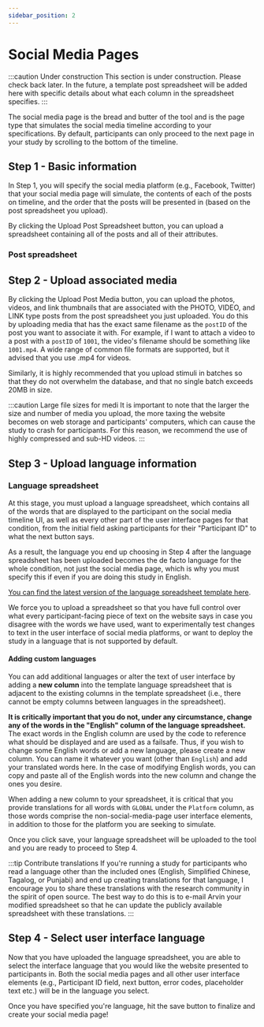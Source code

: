 ```yaml
---
sidebar_position: 2
---
```


# Social Media Pages

:::caution Under construction
This section is under construction. Please check back later. In the future, a template post spreadsheet will be added here with specific details about what each column in the spreadsheet specifies.
:::

The social media page is the bread and butter of the tool and is the page type that simulates the social media timeline according to your specifications. By default, participants can only proceed to the next page in your study by scrolling to the bottom of the timeline.

## Step 1 - Basic information

In Step 1, you will specify the social media platform (e.g., Facebook, Twitter) that your social media page will simulate, the contents of each of the posts on timeline, and the order that the posts will be presented in (based on the post spreadsheet you upload).

By clicking the Upload Post Spreadsheet button, you can upload a spreadsheet containing all of the posts and all of their attributes.

### Post spreadsheet

## Step 2 - Upload associated media

By clicking the Upload Post Media button, you can upload the photos, videos, and link thumbnails that are associated with the PHOTO, VIDEO, and LINK type posts from the post spreadsheet you just uploaded. You do this by uploading media that has the exact same filename as the `postID` of the post you want to associate it with. For example, if I want to attach a video to a post with a `postID` of `1001`, the video's filename should be something like `1001.mp4`. A wide range of common file formats are supported, but it advised that you use .mp4 for videos.

Similarly, it is highly recommended that you upload stimuli in batches so that they do not overwhelm the database, and that no single batch exceeds 20MB in size.

:::caution Large file sizes for medi
It is important to note that the larger the size and number of media you upload, the more taxing the website becomes on web storage and participants' computers, which can cause the study to crash for participants. For this reason, we recommend the use of highly compressed and sub-HD videos.
:::

## Step 3 - Upload language information

### Language spreadsheet

At this stage, you must upload a language spreadsheet, which contains all of the words that are displayed to the participant on the social media timeline UI, as well as every other part of the user interface pages for that condition, from the initial field asking participants for their "Participant ID" to what the next button says.

As a result, the language you end up choosing in Step 4 after the language spreadsheet has been uploaded becomes the de facto language for the whole condition, not just the social media page, which is why you must specify this if even if you are doing this study in English.

[You can find the latest version of the language spreadsheet template here](https://osf.io/q5k96/).

We force you to upload a spreadsheet so that you have full control over what every participant-facing piece of text on the website says in case you disagree with the words we have used, want to experimentally test changes to text in the user interface of social media platforms, or want to deploy the study in a language that is not supported by default.

#### Adding custom languages

You can add additional languages or alter the text of user interface by adding a **new column** into the template language spreadsheet that is adjacent to the existing columns in the template spreadsheet (i.e., there cannot be empty columns between languages in the spreadsheet).

**It is critically important that you do not, under any circumstance, change any of the words in the "English" column of the language spreadsheet.** The exact words in the English column are used by the code to reference what should be displayed and are used as a failsafe. Thus, if you wish to change some English words or add a new language, please create a new column. You can name it whatever you want (other than `English`) and add your translated words here. In the case of modifying English words, you can copy and paste all of the English words into the new column and change the ones you desire.

When adding a new column to your spreadsheet, it is critical that you provide translations for all words with `GLOBAL` under the `Platform` column, as those words comprise the non-social-media-page user interface elements, in addition to those for the platform you are seeking to simulate.

Once you click save, your language spreadsheet will be uploaded to the tool and you are ready to proceed to Step 4.

:::tip Contribute translations
If you're running a study for participants who read a language other than the included ones (English, Simplified Chinese, Tagalog, or Punjabi) and end up creating translations for that language, I encourage you to share these translations with the research community in the spirit of open source. The best way to do this is to e-mail Arvin your modified spreadsheet so that he can update the publicly available spreadsheet with these translations.
:::

## Step 4 - Select user interface language

Now that you have uploaded the language spreadsheet, you are able to select the interface language that you would like the website presented to participants in. Both the social media pages and all other user interface elements (e.g., Participant ID field, next button, error codes, placeholder text etc.) will be in the language you select.

Once you have specified you're language, hit the save button to finalize and create your social media page!